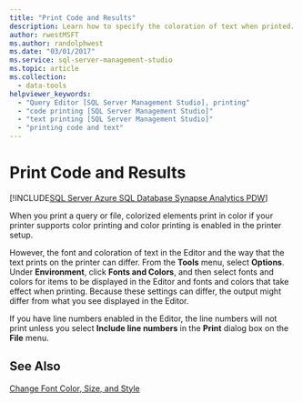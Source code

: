 ```yaml
---
title: "Print Code and Results"
description: Learn how to specify the coloration of text when printed. The colors can differ from those used for display. Learn also how to control whether line numbers appear in the listing.
author: rwestMSFT
ms.author: randolphwest
ms.date: "03/01/2017"
ms.service: sql-server-management-studio
ms.topic: article
ms.collection:
  - data-tools
helpviewer_keywords:
  - "Query Editor [SQL Server Management Studio], printing"
  - "code printing [SQL Server Management Studio]"
  - "text printing [SQL Server Management Studio]"
  - "printing code and text"
---
```


# Print Code and Results

[!INCLUDE[SQL Server Azure SQL Database Synapse Analytics PDW](../includes/applies-to-version/sql-asdb-asdbmi-asa-pdw.md)]

When you print a query or file, colorized elements print in color if your printer supports color printing and color printing is enabled in the printer setup.  
  
 However, the font and coloration of text in the Editor and the way that the text prints on the printer can differ. From the **Tools** menu, select **Options**. Under **Environment**, click **Fonts and Colors**, and then select fonts and colors for items to be displayed in the Editor and fonts and colors that take effect when printing. Because these settings can differ, the output might differ from what you see displayed in the Editor.  
  
 If you have line numbers enabled in the Editor, the line numbers will not print unless you select **Include line numbers** in the **Print** dialog box on the **File** menu.  
  
## See Also  
 [Change Font Color, Size, and Style](change-font-color-size-and-style.md)  
  
